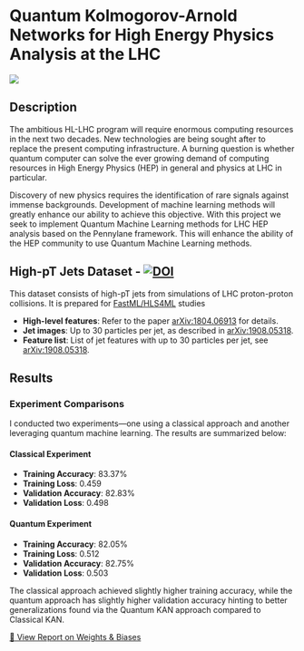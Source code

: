# Quantum Kolmogorov-Arnold Networks for High Energy Physics Analysis at the LHC
<img src="https://github.com/user-attachments/assets/a1def6b6-d717-47a9-a95f-edb010b8b966" />

## Description
The ambitious HL-LHC program will require enormous computing resources in the next two decades. New technologies are being sought after to replace the present computing infrastructure. A burning question is whether quantum computer can solve the ever growing demand of computing resources in High Energy Physics (HEP) in general and physics at LHC in particular.

Discovery of new physics requires the identification of rare signals against immense backgrounds. Development of machine learning methods will greatly enhance our ability to achieve this objective. With this project we seek to implement Quantum Machine Learning methods for LHC HEP analysis based on the Pennylane framework. This will enhance the ability of the HEP community to use Quantum Machine Learning methods.

## High-pT Jets Dataset - [![DOI](https://zenodo.org/badge/DOI/10.5281/zenodo.3601436.svg)](https://doi.org/10.5281/zenodo.3601436)

This dataset consists of high-pT jets from simulations of LHC proton-proton collisions. It is prepared for [FastML/HLS4ML](https://fastmachinelearning.org) studies

- **High-level features**: Refer to the paper [arXiv:1804.06913](https://arxiv.org/abs/1804.06913) for details.
- **Jet images**: Up to 30 particles per jet, as described in [arXiv:1908.05318](https://arxiv.org/abs/1908.05318).
- **Feature list**: List of jet features with up to 30 particles per jet, see [arXiv:1908.05318](https://arxiv.org/abs/1908.05318).

## Results
### Experiment Comparisons
I conducted two experiments—one using a classical approach and another leveraging quantum machine learning. The results are summarized below:

#### **Classical Experiment**
- **Training Accuracy**: 83.37%
- **Training Loss**: 0.459
- **Validation Accuracy**: 82.83%
- **Validation Loss**: 0.498

#### **Quantum Experiment**
- **Training Accuracy**: 82.05%
- **Training Loss**: 0.512
- **Validation Accuracy**: 82.75%
- **Validation Loss**: 0.503

The classical approach achieved slightly higher training accuracy, while the quantum approach has slightly higher validation accuracy hinting to better generalizations found via the Quantum KAN approach compared to Classical KAN.

[🔗 View Report on Weights & Biases](https://api.wandb.ai/links/sololicht/tszejbc4)
